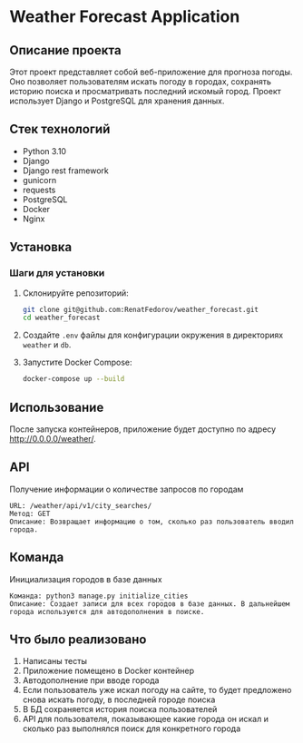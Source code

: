 # Weather Forecast Application

## Описание проекта

Этот проект представляет собой веб-приложение для прогноза погоды. Оно позволяет пользователям искать погоду в городах, сохранять историю поиска и просматривать последний искомый город. Проект использует Django и PostgreSQL для хранения данных.

## Стек технологий

- Python 3.10
- Django
- Django rest framework
- gunicorn
- requests
- PostgreSQL
- Docker
- Nginx

## Установка

### Шаги для установки

1. Склонируйте репозиторий:
    ```sh
    git clone git@github.com:RenatFedorov/weather_forecast.git
    cd weather_forecast
    ```

2. Создайте `.env` файлы для конфигурации окружения в директориях `weather` и `db`.

3. Запустите Docker Compose:
    ```sh
    docker-compose up --build
    ```

## Использование

После запуска контейнеров, приложение будет доступно по адресу http://0.0.0.0/weather/.


##  API
Получение информации о количестве запросов по городам

    URL: /weather/api/v1/city_searches/
    Метод: GET
    Описание: Возвращает информацию о том, сколько раз пользователь вводил города.   

## Команда
Инициализация городов в базе данных

    Команда: python3 manage.py initialize_cities
    Описание: Создает записи для всех городов в базе данных. В дальнейшем города используются для автодополнения в поиске.

## Что было реализовано   

1. Написаны тесты
2. Приложение помещено в Docker контейнер
3. Автодополнение при вводе города
4. Если пользователь уже искал погоду на сайте, то будет предложено снова искать погоду, в последней городе поиска
5. В БД сохраняется история поиска пользователей
6. API для пользователя, показывающее какие города он искал и сколько раз выполнялся поиск для конкретного города
